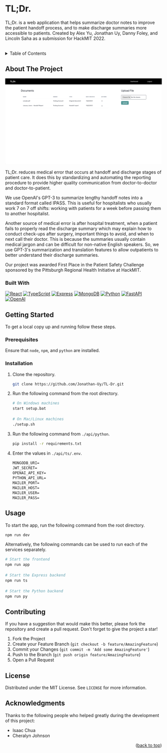 <a name="readme-top"></a>

# TL;Dr.
TL;Dr. is a web application that helps summarize doctor notes to improve the patient handoff process, and to make discharge summaries more accessible to patients. Created by Alex Yu, Jonathan Uy, Danny Foley, and Lincoln Saha as a submission for HackMIT 2022.

<br />
<details>
  <summary>Table of Contents</summary>
  <ol>
    <li>
      <a href="#about-the-project">About The Project</a>
      <ul>
        <li><a href="#built-with">Built With</a></li>
      </ul>
    </li>
    <li>
      <a href="#getting-started">Getting Started</a>
      <ul>
        <li><a href="#prerequisites">Prerequisites</a></li>
        <li><a href="#installation">Installation</a></li>
      </ul>
    </li>
    <li><a href="#usage">Usage</a></li>
    <li><a href="#contributing">Contributing</a></li>
    <li><a href="#license">License</a></li>
    <li><a href="#acknowledgments">Acknowledgments</a></li>
  </ol>
</details>

## About The Project

![Screenshot](https://github.com/Jonathan-Uy/TL-Dr/blob/main/samples/screenshot.png)

TL;Dr. reduces medical error that occurs at handoff and discharge stages of patient care. It does this by standardizing and automating the reporting procedure to provide higher quality communication from doctor-to-doctor and doctor-to-patient.

We use OpenAI's GPT-3 to summarize lengthy handoff notes into a standard format called IPASS. This is useful for hospitalists who usually work 7 on 7 off shifts: working with patients for a week before passing them to another hospitalist.

Another source of medical error is after hospital treatment, when a patient fails to properly read the discharge summary which may explain how to conduct check-ups after surgery, important things to avoid, and when to next call their doctor. This is because the summaries usually contain medical jargon and can be difficult for non-native English speakers. So, we use GPT-3's summarization and translation features to allow outpatients to better understand their discharge summaries.

Our project was awarded First Place in the Patient Safety Challenge sponsored by the Pittsburgh Regional Health Initiative at HackMIT.

### Built With

[![React][React]][React-url]
[![TypeScript][TypeScriptLang]][TS-url]
[![Express][Express]][Express-url]
[![MongoDB][MongoDB]][MongoDB-url]
[![Python][Python]][Python-url]
[![FastAPI][FastAPI]][FastAPI-url]
[![OpenAI][OpenAI]][OpenAI-url]

## Getting Started

To get a local copy up and running follow these steps.

### Prerequisites

Ensure that `node`, `npm`, and `python` are installed.

### Installation

1. Clone the repository.
   ```sh
   git clone https://github.com/Jonathan-Uy/TL-Dr.git
   ```
2. Run the following command from the root directory.
   ```sh
   # On Windows machines
   start setup.bat

   # On Mac/Linux machines
   ./setup.sh
   ```
3. Run the following command from `./api/python`.
    ```sh
    pip install -r requirements.txt
    ```
3. Enter the values in `./api/ts/.env`.
   ```
   MONGODB_URI=
   JWT_SECRET=
   OPENAI_API_KEY=
   PYTHON_API_URL=
   MAILER_PORT=
   MAILER_HOST=
   MAILER_USER=
   MAILER_PASS=
   ```

## Usage

To start the app, run the following command from the root directory.
```sh
npm run dev
```
Alternatively, the following commands can be used to run each of the services separately.
```sh
# Start the frontend
npm run app

# Start the Express backend
npm run ts

# Start the Python backend
npm run py
```

## Contributing

If you have a suggestion that would make this better, please fork the repository and create a pull request. Don't forget to give the project a star!

1. Fork the Project
2. Create your Feature Branch (`git checkout -b feature/AmazingFeature`)
3. Commit your Changes (`git commit -m 'Add some AmazingFeature'`)
4. Push to the Branch (`git push origin feature/AmazingFeature`)
5. Open a Pull Request

## License

Distributed under the MIT License. See `LICENSE` for more information.

## Acknowledgments

Thanks to the following people who helped greatly during the development of this project:

* Isaac Chua
* Cheralyn Johnson

<p align="right">(<a href="#readme-top">back to top</a>)</p>

<!-- Links and images for the Built With section -->

[React]: https://img.shields.io/badge/React-20232A?style=for-the-badge&logo=react&logoColor=61DAFB
[React-url]: https://reactjs.org/

[TypeScriptLang]: https://img.shields.io/badge/TypeScript-3178c6?style=for-the-badge&logo=typescript&logoColor=white
[TS-url]: https://www.typescriptlang.org/

[Express]: https://img.shields.io/badge/Express-FFFFFF?style=for-the-badge&logo=express&logoColor=black
[Express-url]: https://expressjs.com/

[MongoDB]: https://img.shields.io/badge/MongoDB-4EA94B?style=for-the-badge&logo=mongodb&logoColor=white
[MongoDB-url]: https://www.mongodb.com/

[Python]: https://img.shields.io/badge/Python-2B5B84?style=for-the-badge&logo=python&logoColor=white
[Python-url]: https://www.python.org/

[FastAPI]: https://img.shields.io/badge/FastAPI-009485?style=for-the-badge&logo=fastapi&logoColor=white
[FastAPI-url]: https://fastapi.tiangolo.com/

[OpenAI]: https://img.shields.io/badge/OpenAI-000000?style=for-the-badge&logo=openai&logoColor=white
[OpenAI-url]: https://openai.com/